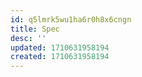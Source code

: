 ```yaml
---
id: q5lmrk5wu1ha6r0h8x6cngn
title: Spec
desc: ''
updated: 1710631958194
created: 1710631958194
---
```

